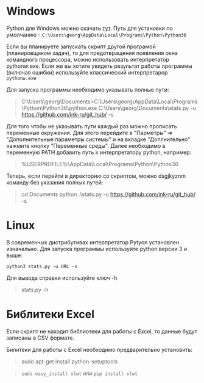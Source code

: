 # Windows
Python для Windows можно скачать [тут](https://www.python.org/downloads/windows/). Путь для установки по умолчанию - `C:\Users\georg\AppData\Local\Programs\Python\Python36`

Если вы планируете запускать скрипт другой програмой (планировщиком задач), то для предотвращения появления окна командного процессора, можно использовать интерпретатор python*w*.exe. Если же вы хотите увидеть результат работы программы (включая ошибки) используйте классический интерпретарор `pythonw.exe`

Для запуска программы необходимо указывать полные пути:
> C:\Users\georg\Documents>C:\Users\georg\AppData\Local\Programs\Python\Python36\python.exe C:\Users\georg\Documents\stats.py -u https://github.com/ink-ru/git_hub/ -s

Для того чтобы не указывать пути каждый раз можно прописать переменные окружения. Для этого перейдите в "Парметры" => "Дополнительные параметры системы" и на вкладке "Доплнительно" нажмите кнопку "Переменные среды". Далее необходимо в переменную PATH добавить путь к интерпретатору python, например:
> %USERPROFILE%\AppData\Local\Programs\Python\Python36

Теперь, если перейти в директорию со скриптом, можно dsgjkyznm команду без указания полных путей:
> cd Documents
> python .\stats.py -u https://github.com/ink-ru/git_hub/ -s

# Linux
В современных дистрибутивах интерпретатор Pytyon установлен изначально. Для запуска программы используйте python версии 3 и выше:

```python3 stats.py -u URL -s```

Для вывода справки используйте ключ -h
> stats.py -h

# Библитеки Excel
Если скрипт не находит библиотеки для работы с Excel, то данные будут записаны в CSV формате.

Билитеки для работы с Excel необходимо предварительно установить:
> sudo apt-get install python-setuptools

> ```sudo easy_install xlwt``` или ```pip install xlwt```
